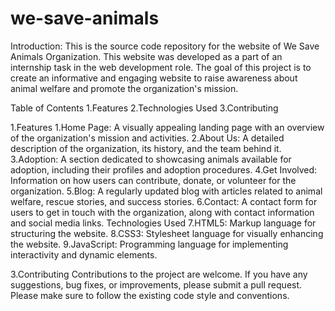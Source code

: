 # we-save-animals
Introduction: 
This is the source code repository for the website of We Save Animals Organization. This website was developed as a part of an internship task in the web development role. The goal of this project is to create an informative and engaging website to raise awareness about animal welfare and promote the organization's mission.

Table of Contents
1.Features
2.Technologies Used
3.Contributing


1.Features
1.Home Page: A visually appealing landing page with an overview of the organization's mission and activities.
2.About Us: A detailed description of the organization, its history, and the team behind it.
3.Adoption: A section dedicated to showcasing animals available for adoption, including their profiles and adoption procedures.
4.Get Involved: Information on how users can contribute, donate, or volunteer for the organization.
5.Blog: A regularly updated blog with articles related to animal welfare, rescue stories, and success stories.
6.Contact: A contact form for users to get in touch with the organization, along with contact information and social media links.
Technologies Used
7.HTML5: Markup language for structuring the website.
8.CSS3: Stylesheet language for visually enhancing the website.
9.JavaScript: Programming language for implementing interactivity and dynamic elements.


3.Contributing
Contributions to the project are welcome. If you have any suggestions, bug fixes, or improvements, please submit a pull request. Please make sure to follow the existing code style and conventions.
